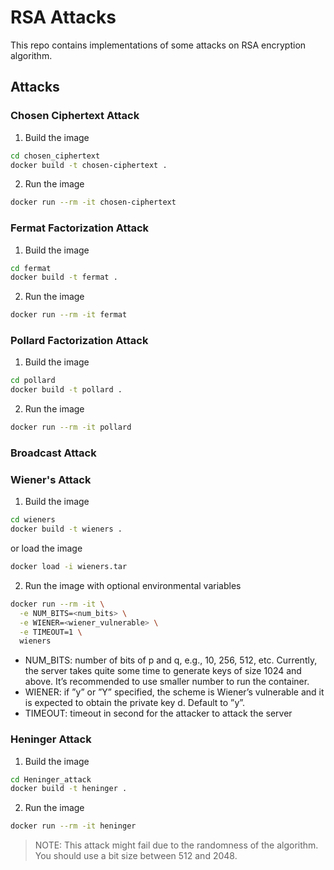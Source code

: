 # RSA Attacks

This repo contains implementations of some attacks on RSA encryption algorithm.

## Attacks

### Chosen Ciphertext Attack

1. Build the image

```sh
cd chosen_ciphertext
docker build -t chosen-ciphertext .
```

2. Run the image

```sh
docker run --rm -it chosen-ciphertext
```

### Fermat Factorization Attack

1. Build the image

```sh
cd fermat
docker build -t fermat .
```

2. Run the image

```sh
docker run --rm -it fermat
```

### Pollard Factorization Attack

1. Build the image

```sh
cd pollard
docker build -t pollard .
```

2. Run the image

```sh
docker run --rm -it pollard
```

### Broadcast Attack

### Wiener's Attack

1. Build the image

```sh
cd wieners
docker build -t wieners .
```
or load the image

```sh
docker load -i wieners.tar
```

2. Run the image with optional environmental variables
```sh
docker run --rm -it \
  -e NUM_BITS=<num_bits> \
  -e WIENER=<wiener_vulnerable> \
  -e TIMEOUT=1 \
  wieners
```
 - NUM_BITS: number of bits of p and q, e.g., 10, 256, 512, etc. Currently,
the server takes quite some time to generate keys of size 1024 and
above. It’s recommended to use smaller number to run the container.
 - WIENER: if ”y” or ”Y” specified, the scheme is Wiener’s vulnerable
and it is expected to obtain the private key d. Default to ”y”.
 - TIMEOUT: timeout in second for the attacker to attack the server

### Heninger Attack

1. Build the image

```sh
cd Heninger_attack
docker build -t heninger .
```

2. Run the image

```sh
docker run --rm -it heninger
```

> NOTE: This attack might fail due to the randomness of the algorithm. You should use a bit size between 512 and 2048.
